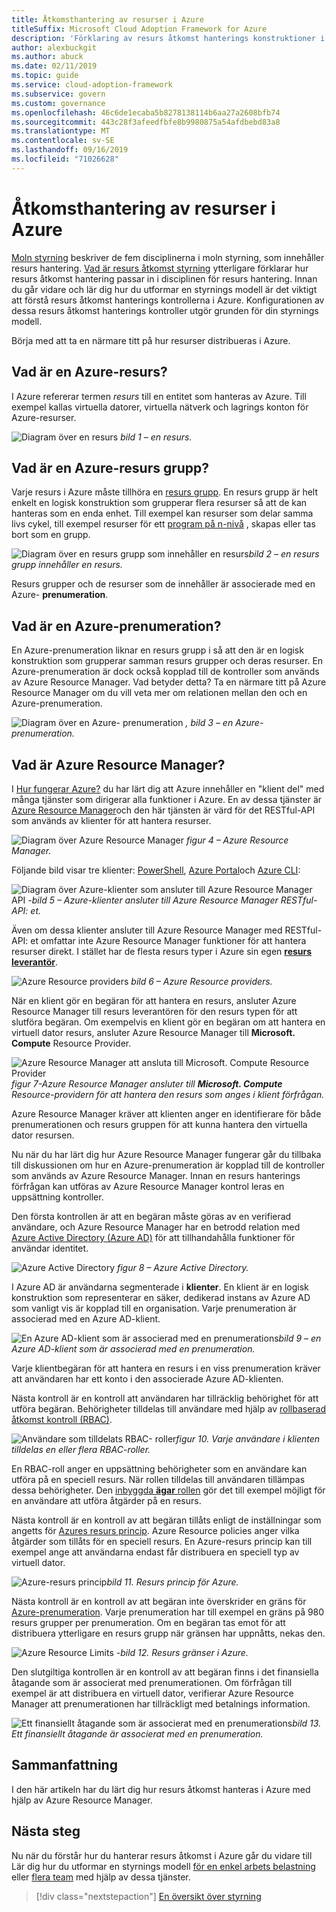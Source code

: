 ```yaml
---
title: Åtkomsthantering av resurser i Azure
titleSuffix: Microsoft Cloud Adoption Framework for Azure
description: 'Förklaring av resurs åtkomst hanterings konstruktioner i Azure: Azure Resource Manager, prenumerationer, resurs grupper och resurser'
author: alexbuckgit
ms.author: abuck
ms.date: 02/11/2019
ms.topic: guide
ms.service: cloud-adoption-framework
ms.subservice: govern
ms.custom: governance
ms.openlocfilehash: 46c6de1ecaba5b8278138114b6aa27a2608bfb74
ms.sourcegitcommit: 443c28f3afeedfbfe8b9980875a54afdbebd83a8
ms.translationtype: MT
ms.contentlocale: sv-SE
ms.lasthandoff: 09/16/2019
ms.locfileid: "71026628"
---
```

# <a name="resource-access-management-in-azure"></a>Åtkomsthantering av resurser i Azure

[Moln styrning](../index.md) beskriver de fem disciplinerna i moln styrning, som innehåller resurs hantering. [Vad är resurs åtkomst styrning](./index.md) ytterligare förklarar hur resurs åtkomst hantering passar in i disciplinen för resurs hantering. Innan du går vidare och lär dig hur du utformar en styrnings modell är det viktigt att förstå resurs åtkomst hanterings kontrollerna i Azure. Konfigurationen av dessa resurs åtkomst hanterings kontroller utgör grunden för din styrnings modell.

Börja med att ta en närmare titt på hur resurser distribueras i Azure.

<!-- markdownlint-disable MD026 -->

## <a name="what-is-an-azure-resource"></a>Vad är en Azure-resurs?

I Azure refererar termen _resurs_ till en entitet som hanteras av Azure. Till exempel kallas virtuella datorer, virtuella nätverk och lagrings konton för Azure-resurser.

![Diagram över en resurs](../../_images/govern/design/governance-1-9.png)
*bild 1 – en resurs.*

## <a name="what-is-an-azure-resource-group"></a>Vad är en Azure-resurs grupp?

Varje resurs i Azure måste tillhöra en [resurs grupp](https://docs.microsoft.com/azure/azure-resource-manager/resource-group-overview#resource-groups). En resurs grupp är helt enkelt en logisk konstruktion som grupperar flera resurser så att de kan hanteras som en enda enhet. Till exempel kan resurser som delar samma livs cykel, till exempel resurser för ett [program på n-nivå](https://docs.microsoft.com/azure/architecture/guide/architecture-styles/n-tier) , skapas eller tas bort som en grupp.

![Diagram över en resurs grupp som innehåller en](../../_images/govern/design/governance-1-10.png)
resurs*bild 2 – en resurs grupp innehåller en resurs.*

Resurs grupper och de resurser som de innehåller är associerade med en Azure- **prenumeration**.

## <a name="what-is-an-azure-subscription"></a>Vad är en Azure-prenumeration?

En Azure-prenumeration liknar en resurs grupp i så att den är en logisk konstruktion som grupperar samman resurs grupper och deras resurser. En Azure-prenumeration är dock också kopplad till de kontroller som används av Azure Resource Manager. Vad betyder detta? Ta en närmare titt på Azure Resource Manager om du vill veta mer om relationen mellan den och en Azure-prenumeration.

![Diagram över en Azure-](../../_images/govern/design/governance-1-11.png)
prenumeration *, bild 3 – en Azure-prenumeration.*

## <a name="what-is-azure-resource-manager"></a>Vad är Azure Resource Manager?

I [Hur fungerar Azure?](../../getting-started/what-is-azure.md) du har lärt dig att Azure innehåller en "klient del" med många tjänster som dirigerar alla funktioner i Azure. En av dessa tjänster är [Azure Resource Manager](https://docs.microsoft.com/azure/azure-resource-manager)och den här tjänsten är värd för det RESTful-API som används av klienter för att hantera resurser.

![Diagram över Azure Resource Manager](../../_images/govern/design/governance-1-12.png)
*figur 4 – Azure Resource Manager.*

Följande bild visar tre klienter: [PowerShell](https://docs.microsoft.com/powershell/azure/overview), [Azure Portal](https://portal.azure.com)och [Azure CLI](https://docs.microsoft.com/cli/azure):

![Diagram över Azure-klienter som ansluter till Azure Resource Manager](../../_images/govern/design/governance-1-13.png)
API *-bild 5 – Azure-klienter ansluter till Azure Resource Manager RESTful-API: et.*

Även om dessa klienter ansluter till Azure Resource Manager med RESTful-API: et omfattar inte Azure Resource Manager funktioner för att hantera resurser direkt. I stället har de flesta resurs typer i Azure sin egen [**resurs leverantör**](https://docs.microsoft.com/azure/azure-resource-manager/resource-group-overview#terminology).

![Azure Resource providers](../../_images/govern/design/governance-1-14.png)
*bild 6 – Azure Resource providers.*

När en klient gör en begäran för att hantera en resurs, ansluter Azure Resource Manager till resurs leverantören för den resurs typen för att slutföra begäran. Om exempelvis en klient gör en begäran om att hantera en virtuell dator resurs, ansluter Azure Resource Manager till **Microsoft. Compute** Resource Provider.

![Azure Resource Manager att ansluta till Microsoft. Compute Resource Provider](../../_images/govern/design/governance-1-15.png)
*figur 7-Azure Resource Manager ansluter till **Microsoft. Compute** Resource-providern för att hantera den resurs som anges i klient förfrågan.*

Azure Resource Manager kräver att klienten anger en identifierare för både prenumerationen och resurs gruppen för att kunna hantera den virtuella dator resursen.

Nu när du har lärt dig hur Azure Resource Manager fungerar går du tillbaka till diskussionen om hur en Azure-prenumeration är kopplad till de kontroller som används av Azure Resource Manager. Innan en resurs hanterings förfrågan kan utföras av Azure Resource Manager kontrol leras en uppsättning kontroller.

Den första kontrollen är att en begäran måste göras av en verifierad användare, och Azure Resource Manager har en betrodd relation med [Azure Active Directory (Azure AD)](https://docs.microsoft.com/azure/active-directory) för att tillhandahålla funktioner för användar identitet.

![Azure Active Directory](../../_images/govern/design/governance-1-16.png)
*figur 8 – Azure Active Directory.*

I Azure AD är användarna segmenterade i **klienter**. En klient är en logisk konstruktion som representerar en säker, dedikerad instans av Azure AD som vanligt vis är kopplad till en organisation. Varje prenumeration är associerad med en Azure AD-klient.

![En Azure AD-klient som är associerad](../../_images/govern/design/governance-1-17.png)
med en prenumerations*bild 9 – en Azure AD-klient som är associerad med en prenumeration.*

Varje klientbegäran för att hantera en resurs i en viss prenumeration kräver att användaren har ett konto i den associerade Azure AD-klienten.

Nästa kontroll är en kontroll att användaren har tillräcklig behörighet för att utföra begäran. Behörigheter tilldelas till användare med hjälp av [rollbaserad åtkomst kontroll (RBAC)](https://docs.microsoft.com/azure/role-based-access-control).

![Användare som tilldelats RBAC-](../../_images/govern/design/governance-1-18.png)
roller*figur 10. Varje användare i klienten tilldelas en eller flera RBAC-roller.*

En RBAC-roll anger en uppsättning behörigheter som en användare kan utföra på en speciell resurs. När rollen tilldelas till användaren tillämpas dessa behörigheter. Den [inbyggda **ägar** rollen](https://docs.microsoft.com/azure/role-based-access-control/built-in-roles#owner) gör det till exempel möjligt för en användare att utföra åtgärder på en resurs.

Nästa kontroll är en kontroll av att begäran tillåts enligt de inställningar som angetts för [Azures resurs princip](https://docs.microsoft.com/azure/governance/policy). Azure Resource policies anger vilka åtgärder som tillåts för en speciell resurs. En Azure-resurs princip kan till exempel ange att användarna endast får distribuera en speciell typ av virtuell dator.

![Azure-resurs](../../_images/govern/design/governance-1-19.png)
princip*bild 11. Resurs princip för Azure.*

Nästa kontroll är en kontroll av att begäran inte överskrider en gräns för [Azure-prenumeration](https://docs.microsoft.com/azure/azure-subscription-service-limits). Varje prenumeration har till exempel en gräns på 980 resurs grupper per prenumeration. Om en begäran tas emot för att distribuera ytterligare en resurs grupp när gränsen har uppnåtts, nekas den.

![Azure Resource Limits](../../_images/govern/design/governance-1-20.png)
 *-bild 12. Resurs gränser i Azure.*

Den slutgiltiga kontrollen är en kontroll av att begäran finns i det finansiella åtagande som är associerat med prenumerationen. Om förfrågan till exempel är att distribuera en virtuell dator, verifierar Azure Resource Manager att prenumerationen har tillräckligt med betalnings information.

![Ett finansiellt åtagande som är associerat](../../_images/govern/design/governance-1-21.png)
med en prenumerations*bild 13. Ett finansiellt åtagande är associerat med en prenumeration.*

## <a name="summary"></a>Sammanfattning

I den här artikeln har du lärt dig hur resurs åtkomst hanteras i Azure med hjälp av Azure Resource Manager.

## <a name="next-steps"></a>Nästa steg

Nu när du förstår hur du hanterar resurs åtkomst i Azure går du vidare till Lär dig hur du utformar en styrnings modell [för en enkel arbets belastning](./governance-simple-workload.md) eller [flera team](./governance-multiple-teams.md) med hjälp av dessa tjänster.

> [!div class="nextstepaction"]
> [En översikt över styrning](../index.md)
